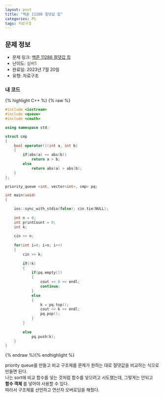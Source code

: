 ```yaml
---
layout: post
title: "백준 11286 절댓값 힙"
categories: PS
tags: 자료구조
---
```


## 문제 정보
- 문제 링크: [백준 11286 절댓값 힙](https://www.acmicpc.net/problem/11286)
- 난이도: <span style="color:#544831">실버1</span>
- 완료일: 2023년 7월 20일
- 유형: 자료구조

### 내 코드

{% highlight C++ %} {% raw %}
```C++
#include <iostream>
#include <queue>
#include <cmath>

using namespace std;

struct cmp
{
	bool operator()(int a, int b)
	{
		if(abs(a) == abs(b))
			return a > b;
		else
			return abs(a) > abs(b);
	}
};

priority_queue <int, vector<int>, cmp> pq;

int main(void)
{

	ios::sync_with_stdio(false); cin.tie(NULL);
	
	int n = 0;
	int printCount = 0;
	int k;
	
	cin >> n;
	
	for(int i=0; i<n; i++)
	{
		cin >> k;
		
		if(!k)
		{
			if(pq.empty())
			{
				cout << 0 << endl;
				continue;
			}
			else
			{
				k = pq.top();
				cout << k << endl;
				pq.pop();
			}
		}
			
		else
			pq.push(k);
	}
}
```
{% endraw %}{% endhighlight %}

priority queue를 만들고 비교 구조체를 문제가 원하는 대로 절댓값을 비교하는 식으로 만들면 된다.   
나는 sort에 비교 함수를 넣는 것처럼 함수를 넣으려고 시도했는데, 그렇게는 안되고   
**함수 객체** 를 넣어야 사용할 수 있다.  
따라서 구조체를 선언하고 연산자 오버로딩을 해줬다.  


